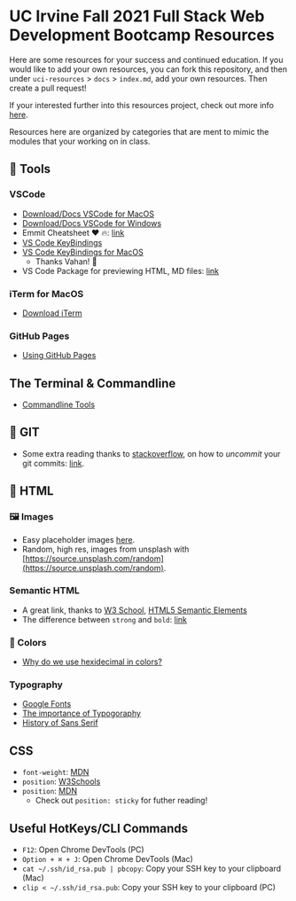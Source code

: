 # UC Irvine Fall 2021 Full Stack Web Development Bootcamp Resources
Here are some resources for your success and continued education. If you would like to add your own resources, you can fork this repository, and then under `uci-resources` > `docs` > `index.md`, add your own resources. Then create a pull request!

If your interested further into this resources project, check out more info [here]().

Resources here are organized by categories that are ment to mimic the modules that your working on in class.

## :toolbox: Tools
### VSCode
* [Download/Docs VSCode for MacOS](https://code.visualstudio.com/docs/?dv=osx)
* [Download/Docs VSCode for Windows](https://code.visualstudio.com/docs/?dv=win)
* Emmit Cheatsheet :heart: :fire:: [link](https://docs.emmet.io/cheat-sheet/)
* [VS Code KeyBindings](https://code.visualstudio.com/docs/getstarted/keybindings)
* [VS Code KeyBindings for MacOS](https://code.visualstudio.com/shortcuts/keyboard-shortcuts-macos.pdf)
  * Thanks Vahan! :tada:
* VS Code Package for previewing HTML, MD files: [link](https://marketplace.visualstudio.com/items?itemName=searKing.preview-vscode)
### iTerm for MacOS
* [Download iTerm](https://iterm2.com)

### GitHub Pages
* [Using GitHub Pages](https://youtu.be/P4Mu1t5rIXg)

## The Terminal & Commandline
* [Commandline Tools](https://developer.mozilla.org/en-US/docs/Learn/Tools_and_testing/Understanding_client-side_tools/Command_line#basic_built-in_terminal_commands)

## :space_invader: GIT
* Some extra reading thanks to [stackoverflow](https://stackoverflow.com), on how to *uncommit* your git commits: [link](https://stackoverflow.com/questions/2845731/how-to-uncommit-my-last-commit-in-git/13480388#13480388).

## :memo: HTML
### :framed_picture: Images
* Easy placeholder images [here](https://placeholder.com).
* Random, high res, images from unsplash with [https://source.unsplash.com/random](https://source.unsplash.com/random).
### Semantic HTML
* A great link, thanks to [W3 School](https://www.w3schools.com), [HTML5 Semantic Elements](https://www.w3schools.com/html/html5_semantic_elements.asp)
* The difference between `strong` and `bold`: [link](https://www.geeksforgeeks.org/difference-between-strong-and-bold-tag-in-html/)
### :art: Colors
* [Why do we use hexidecimal in colors?](https://medium.com/@savas/why-do-we-use-hexadecimal-d6d80b56f026)
### Typography
* [Google Fonts](https://fonts.google.com/)
* [The importance of Typogoraphy](https://medium.com/free-code-camp/typography-can-make-your-design-or-break-it-7be710aadcfe)
* [History of Sans Serif](https://www.typotheque.com/articles/a_brief_history_of_sans_serif_typefaces)

## CSS
* `font-weight`: [MDN](https://developer.mozilla.org/en-US/docs/Web/CSS/font-weight)
* `position`: [W3Schools](https://www.w3schools.com/cssref/pr_class_position.asp)
* `position`: [MDN](https://developer.mozilla.org/en-US/docs/Web/CSS/position)
  * Check out `position: sticky` for futher reading!

## Useful HotKeys/CLI Commands
* `F12`: Open Chrome DevTools (PC)
* `Option + ⌘ + J`: Open Chrome DevTools (Mac)
* `cat ~/.ssh/id_rsa.pub | pbcopy`: Copy your SSH key to your clipboard (Mac)
* `clip < ~/.ssh/id_rsa.pub`: Copy your SSH key to your clipboard (PC)